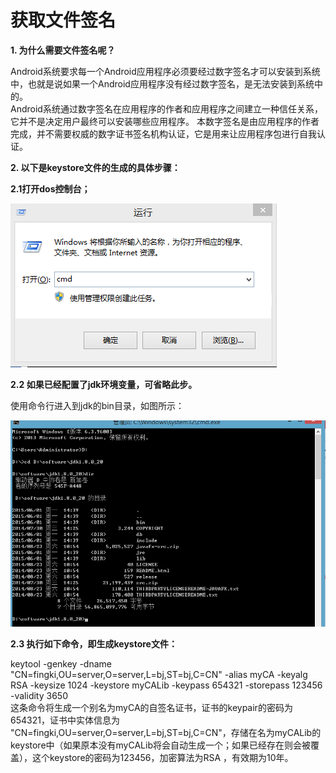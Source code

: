# 获取文件签名



**1. 为什么需要文件签名呢？**

Android系统要求每一个Android应用程序必须要经过数字签名才可以安装到系统中，也就是说如果一个Android应用程序没有经过数字签名，是无法安装到系统中的。  
Android系统通过数字签名在应用程序的作者和应用程序之间建立一种信任关系，它并不是决定用户最终可以安装哪些应用程序。
本数字签名是由应用程序的作者完成，并不需要权威的数字证书签名机构认证，它是用来让应用程序包进行自我认证。


**2. 以下是keystore文件的生成的具体步骤：**

**2.1打开dos控制台；**

<img src="./img/step1.png">

**2.2 如果已经配置了jdk环境变量，可省略此步。**

使用命令行进入到jdk的bin目录，如图所示：  

<img src="./img/step2.png">

**2.3 执行如下命令，即生成keystore文件：**

keytool -genkey -dname "CN=fingki,OU=server,O=server,L=bj,ST=bj,C=CN" -alias myCA -keyalg RSA -keysize 1024 -keystore myCALib -keypass 654321 -storepass 123456 -validity 3650 </br>
这条命令将生成一个别名为myCA的自签名证书，证书的keypair的密码为654321，证书中实体信息为 "CN=fingki,OU=server,O=server,L=bj,ST=bj,C=CN"，存储在名为myCALib的keystore中（如果原本没有myCALib将会自动生成一个；如果已经存在则会被覆盖），这个keystore的密码为123456，加密算法为RSA
，有效期为10年。
